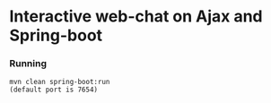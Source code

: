 Interactive web-chat on Ajax and Spring-boot
======================================

### Running
    mvn clean spring-boot:run 
    (default port is 7654)